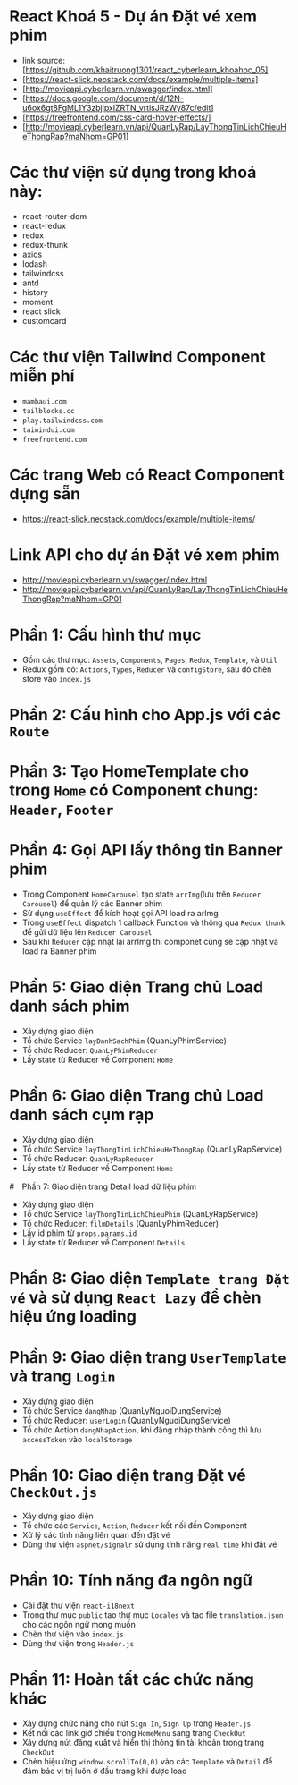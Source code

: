 # React Khoá 5 - Dự án Đặt vé xem phim
   - link source: [https://github.com/khaitruong1301/react_cyberlearn_khoahoc_05]
   - [https://react-slick.neostack.com/docs/example/multiple-items]
   - [http://movieapi.cyberlearn.vn/swagger/index.html]
   - [https://docs.google.com/document/d/12N-u6ox6gt8FgML1Y3zbjipxIZRTN_vrtisJRzWy87c/edit]
   - [https://freefrontend.com/css-card-hover-effects/]
   - [http://movieapi.cyberlearn.vn/api/QuanLyRap/LayThongTinLichChieuHeThongRap?maNhom=GP01]
# Các thư viện sử dụng trong khoá này:
   - react-router-dom
   - react-redux
   - redux
   - redux-thunk
   - axios
   - lodash
   - tailwindcss
   - antd
   - history
   - moment
   - react slick
   - customcard

# Các thư viện Tailwind Component miễn phí
   - `mambaui.com`
   - `tailblocks.cc`
   - `play.tailwindcss.com`
   - `taiwindui.com`
   - `freefrontend.com`

# Các trang Web có React Component dựng sẵn
   - https://react-slick.neostack.com/docs/example/multiple-items/

# Link API cho dự án Đặt vé xem phim
   - http://movieapi.cyberlearn.vn/swagger/index.html
   - http://movieapi.cyberlearn.vn/api/QuanLyRap/LayThongTinLichChieuHeThongRap?maNhom=GP01

# Phần 1: Cấu hình thư mục
   - Gồm các thư mục: `Assets`, `Components`, `Pages`, `Redux`, `Template`, và `Util`
   - Redux gồm có: `Actions`, `Types`, `Reducer` và `configStore`, sau đó chèn store vào `index.js`

# Phần 2: Cấu hình cho App.js với các `Route `

# Phần 3: Tạo HomeTemplate cho trong `Home` có Component chung: `Header`, `Footer`

# Phần 4: Gọi API lấy thông tin Banner phim
   - Trong Component `HomeCarousel` tạo state `arrImg`(lưu trên `Reducer Carousel`) để quản lý các Banner phim
   - Sử dụng `useEffect` để kích hoạt gọi API load ra arImg
   - Trong `useEffect` dispatch 1 callback Function và thông qua `Redux thunk `để gửi dữ liệu lên `Reducer Carousel`
   - Sau khi `Reducer` cập nhật lại arrImg thì componet cũng sẽ cập nhật và load ra Banner phim

# Phần 5: Giao diện Trang chủ Load danh sách phim
   - Xây dựng giao diện
   - Tổ chức Service `layDanhSachPhim` (QuanLyPhimService)
   - Tổ chức Reducer: `QuanLyPhimReducer`
   - Lấy state từ Reducer về Component `Home`


# Phần 6: Giao diện Trang chủ Load danh sách cụm rạp
   - Xây dựng giao diện
   - Tổ chức Service `layThongTinLichChieuHeThongRap` (QuanLyRapService)
   - Tổ chức Reducer: `QuanLyRapReducer`
   - Lấy state từ Reducer về Component `Home`

#　Phần 7: Giao diện trang Detail load dữ liệu phim
   - Xây dựng giao diện
   - Tổ chức Service `layThongTinLichChieuPhim` (QuanLyRapService)
   - Tổ chức Reducer: `filmDetails` (QuanLyPhimReducer)
   - Lấy id phim từ `props.params.id`
   - Lấy state từ Reducer về Component `Details`

# Phần 8: Giao diện `Template trang Đặt vé` và sử dụng `React Lazy` để chèn hiệu ứng loading

# Phần 9: Giao diện trang `UserTemplate` và trang `Login`
   - Xây dựng giao diện
   - Tổ chức Service `dangNhap` (QuanLyNguoiDungService)
   - Tổ chức Reducer: `userLogin` (QuanLyNguoiDungService)
   - Tổ chức Action `dangNhapAction`, khi đăng nhập thành công thì lưu `accessToken` vào `localStorage`

# Phần 10: Giao diện trang Đặt vé `CheckOut.js`
   - Xây dựng giao diện
   - Tổ chức các `Service`, `Action`, `Reducer` kết nối đến Component
   - Xử lý các tính năng liên quan đến đặt vé
   - Dùng thư viện `aspnet/signalr` sử dụng tính năng `real time` khi đặt vé

# Phần 10: Tính năng đa ngôn ngữ
   - Cài đặt thư viện `react-i18next`
   - Trong thư mục `public` tạo thư mục `Locales` và tạo file `translation.json` cho các ngôn ngữ mong muốn
   - Chèn thư viện vào `index.js`
   - Dùng thư viện trong `Header.js`

# Phần 11: Hoàn tất các chức năng khác
   - Xây dựng chức năng cho nút `Sign In`, `Sign Up` trong `Header.js`
   - Kết nối các link giờ chiếu trong `HomeMenu` sang trang `CheckOut`
   - Xây dựng nút đăng xuất và hiển thị thông tin tài khoản trong trang `CheckOut`
   - Chèn hiệu ứng `window.scrollTo(0,0)` vào các `Template` và `Detail` để đảm bảo vị trị luôn ở đầu trang khi được load